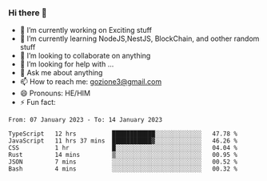 ### Hi there 👋

<!--
**charlieScript/charlieScript** is a ✨ _special_ ✨ repository because its `README.md` (this file) appears on your GitHub profile.

Here are some ideas to get you started: -->

- 🔭 I’m currently working on Exciting stuff
- 🌱 I’m currently learning NodeJS,NestJS, BlockChain, and oother random stuff
- 👯 I’m looking to collaborate on anything
- 🤔 I’m looking for help with ...
- 💬 Ask me about anything
- 📫 How to reach me: gozione3@gmail.com
- 😄 Pronouns: HE/HIM
- ⚡ Fun fact: 
<!--START_SECTION:waka-->

```text
From: 07 January 2023 - To: 14 January 2023

TypeScript   12 hrs          ████████████░░░░░░░░░░░░░   47.78 %
JavaScript   11 hrs 37 mins  ███████████▓░░░░░░░░░░░░░   46.26 %
CSS          1 hr            █░░░░░░░░░░░░░░░░░░░░░░░░   04.04 %
Rust         14 mins         ▒░░░░░░░░░░░░░░░░░░░░░░░░   00.95 %
JSON         7 mins          ░░░░░░░░░░░░░░░░░░░░░░░░░   00.52 %
Bash         4 mins          ░░░░░░░░░░░░░░░░░░░░░░░░░   00.32 %
```

<!--END_SECTION:waka-->
